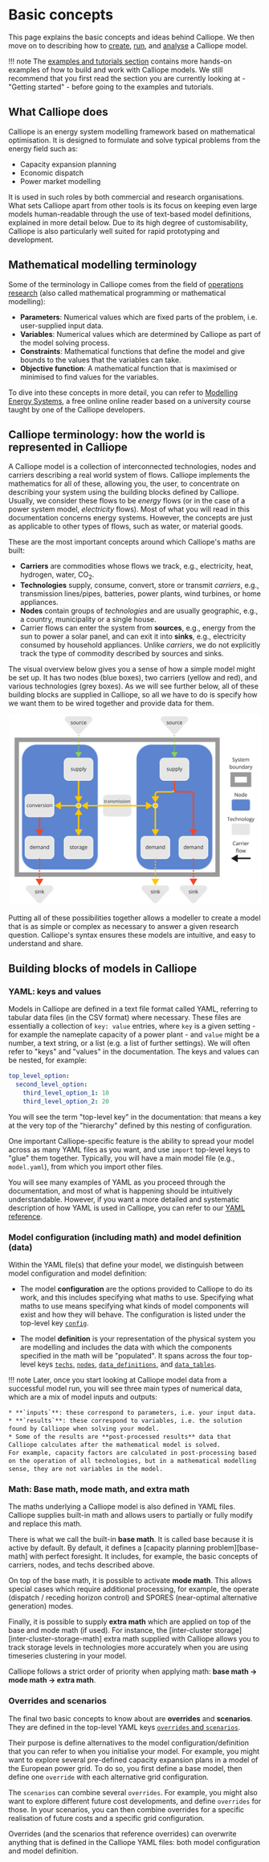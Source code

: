 # Basic concepts

This page explains the basic concepts and ideas behind Calliope.
We then move on to describing how to [create](creating.md), [run](running.md), and [analyse](analysing.md) a Calliope model.

!!! note
    The [examples and tutorials section](../examples/index.md) contains more hands-on examples of how to build and work with Calliope models. We still recommend that you first read the section you are currently looking at - "Getting started" - before going to the examples and tutorials.

## What Calliope does

Calliope is an energy system modelling framework based on mathematical optimisation.
It is designed to formulate and solve typical problems from the energy field such as:

* Capacity expansion planning
* Economic dispatch
* Power market modelling

It is used in such roles by both commercial and research organisations.
What sets Calliope apart from other tools is its focus on keeping even large models human-readable through the use of text-based model definitions, explained in more detail below.
Due to its high degree of customisability, Calliope is also particularly well suited for rapid prototyping and development.

## Mathematical modelling terminology

Some of the terminology in Calliope comes from the field of [operations research](https://en.wikipedia.org/wiki/Operations_research) (also called mathematical programming or mathematical modelling):

* **Parameters**: Numerical values which are fixed parts of the problem, i.e. user-supplied input data.
* **Variables**: Numerical values which are determined by Calliope as part of the model solving process.
* **Constraints**: Mathematical functions that define the model and give bounds to the values that the variables can take.
* **Objective function**: A mathematical function that is maximised or minimised to find values for the variables.

To dive into these concepts in more detail, you can refer to [Modelling Energy Systems](https://www.modelling-energy-systems.org/), a free online online reader based on a university course taught by one of the Calliope developers.

## Calliope terminology: how the world is represented in Calliope

A Calliope model is a collection of interconnected technologies, nodes and carriers describing a real world system of flows.
Calliope implements the mathematics for all of these, allowing you, the user, to concentrate on describing your system using the building blocks defined by Calliope.
Usually, we consider these flows to be _energy_ flows (or in the case of a power system model, _electricity_ flows).
Most of what you will read in this documentation concerns energy systems.
However, the concepts are just as applicable to other types of flows, such as water, or material goods.

These are the most important concepts around which Calliope's maths are built:

* **Carriers** are commodities whose flows we track, e.g., electricity, heat, hydrogen, water, CO<sub>2</sub>.
* **Technologies** supply, consume, convert, store or transmit _carriers_, e.g., transmission lines/pipes, batteries, power plants, wind turbines, or home appliances.
* **Nodes** contain groups of _technologies_ and are usually geographic, e.g., a country, municipality or a single house.
* Carrier flows can enter the system from **sources**, e.g., energy from the sun to power a solar panel, and can exit it into **sinks**, e.g., electricity consumed by household appliances.
Unlike _carriers_, we do not explicitly track the type of commodity described by sources and sinks.

The visual overview below gives you a sense of how a simple model might be set up.
It has two nodes (blue boxes), two carriers (yellow and red), and various technologies (grey boxes).
As we will see further below, all of these building blocks are supplied in Calliope, so all we have to do is specify how we want them to be wired together and provide data for them.

![Visual description of the Calliope terminology.](../img/description_of_system.svg)

Putting all of these possibilities together allows a modeller to create a model that is as simple or complex as necessary to answer a given research question.
Calliope's syntax ensures these models are intuitive, and easy to understand and share.

## Building blocks of models in Calliope

### YAML: keys and values

Models in Calliope are defined in a text file format called YAML, referring to tabular data files (in the CSV format) where necessary.
These files are essentially a collection of `key: value` entries, where `key` is a given setting - for example the nameplate capacity of a power plant - and `value` might be a number, a text string, or a list (e.g. a list of further settings).
We will often refer to "keys" and "values" in the documentation.
The keys and values can be nested, for example:

```yaml
top_level_option:
  second_level_option:
    third_level_option_1: 10
    third_level_option_2: 20
```

You will see the term "top-level key" in the documentation: that means a key at the very top of the "hierarchy" defined by this nesting of configuration.

One important Calliope-specific feature is the ability to spread your model across as many YAML files as you want, and use `import` top-level keys to "glue" them together.
Typically, you will have a main model file (e.g., `model.yaml`), from which you import other files.

You will see many examples of YAML as you proceed through the documentation, and most of what is happening should be intuitively understandable.
However, if you want a more detailed and systematic description of how YAML is used in Calliope, you can refer to our [YAML reference](reference/yaml.md).

### Model configuration (including math) and model definition (data)

Within the YAML file(s) that define your model, we distinguish between model configuration and model definition:

* The model **configuration** are the options provided to Calliope to do its work, and this includes specifying what maths to use. Specifying what maths to use means specifying what kinds of model components will exist and how they will behave. The configuration is listed under the top-level key [`config`](config.md).

* The model **definition** is your representation of the physical system you are modelling and includes the data with which the components specified in the math will be "populated". It spans across the four top-level keys [`techs`](techs.md), [`nodes`](nodes.md), [`data_definitions`](parameters.md), and [`data_tables`](data_tables.md).

!!! note
    Later, once you start looking at Calliope model data from a successful model run, you will see three main types of numerical data, which are a mix of model inputs and outputs:

    * **`inputs`**: these correspond to parameters, i.e. your input data.
    * **`results`**: these correspond to variables, i.e. the solution found by Calliope when solving your model.
    * Some of the results are **post-processed results** data that Calliope calculates after the mathematical model is solved.
    For example, capacity factors are calculated in post-processing based on the operation of all technologies, but in a mathematical modelling sense, they are not variables in the model.

### Math: Base math, mode math, and extra math

The maths underlying a Calliope model is also defined in YAML files.
Calliope supplies built-in math and allows users to partially or fully modify and replace this math.

There is what we call the built-in **base math**.
It is called base because it is active by default.
By default, it defines a [capacity planning problem][base-math] with perfect foresight.
It includes, for example, the basic concepts of carriers, nodes, and techs described above.

On top of the base math, it is possible to activate **mode math**.
This allows special cases which require additional processing, for example, the operate (dispatch / receding horizon control) and SPORES (near-optimal alternative generation) modes.

Finally, it is possible to supply **extra math** which are applied on top of the base and mode math (if used).
For instance, the [inter-cluster storage][inter-cluster-storage-math] extra math supplied with Calliope allows you to track storage levels in technologies more accurately when you are using timeseries clustering in your model.

Calliope follows a strict order of priority when applying math: **base math -> mode math -> extra math**.

### Overrides and scenarios

The final two basic concepts to know about are **overrides** and **scenarios**. They are defined in the top-level YAML keys [`overrides` and `scenarios`](scenarios.md).

Their purpose is define alternatives to the model configuration/definition that you can refer to when you initialise your model.
For example, you might want to explore several pre-defined capacity expansion plans in a model of the European power grid.
To do so, you first define a base model, then define one `override` with each alternative grid configuration.

The `scenarios` can combine several `overrides`.
For example, you might also want to explore different future cost developments, and define `overrides` for those.
In your scenarios, you can then combine overrides for a specific realisation of future costs and a specific grid configuration.


Overrides (and the scenarios that reference overrides) can overwrite anything that is defined in the Calliope YAML files: both model configuration and model definition.
